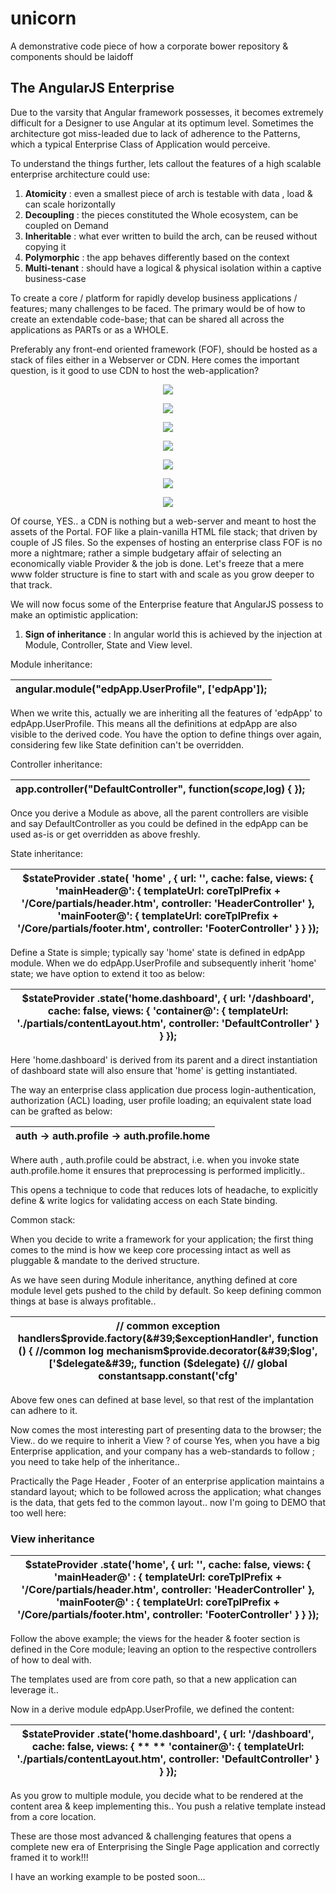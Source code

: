 # unicorn
A demonstrative code piece of how a corporate bower repository &amp; components should be laidoff
## The AngularJS Enterprise

Due to the varsity that Angular framework possesses,   it becomes extremely difficult for a Designer to use Angular at its optimum level. Sometimes the architecture got miss-leaded due to lack of adherence to the Patterns, which a typical Enterprise Class of Application would perceive.

To understand the things further, lets callout the features of a high scalable enterprise architecture could use:

1. **Atomicity** : even a smallest piece of arch is testable with data , load &amp; can scale horizontally
2. **Decoupling** : the pieces constituted the Whole ecosystem, can be coupled on Demand
3. **Inheritable** : what ever written to build the arch, can be reused without copying it
4. **Polymorphic** : the app behaves differently based on the context
5. **Multi-tenant** : should have a logical &amp; physical isolation within a captive business-case

To create a core / platform for rapidly develop business applications / features; many challenges to be faced. The primary would be of how to create an extendable code-base; that can be shared all across the applications as PARTs or as a WHOLE.

Preferably any front-end oriented framework (FOF), should be hosted as a stack of files either in a Webserver or CDN. Here comes the important question, is it good to use CDN to host the web-application?

<p align="center">
  <img src="EDP client/Slide1.JPG"/>
</p>
<p align="center">
  <img src="EDP client/Slide2.JPG"/>
</p>
<p align="center">
  <img src="EDP client/Slide3.JPG"/>
</p>
<p align="center">
  <img src="EDP client/Slide4.JPG"/>
</p>
<p align="center">
  <img src="EDP client/Slide5.JPG"/>
</p>
<p align="center">
  <img src="EDP client/Slide6.JPG"/>
</p>
<p align="center">
  <img src="EDP client/Slide7.JPG"/>
</p>

Of course, YES.. a CDN is nothing but a web-server and meant to host the assets of the Portal. FOF like a plain-vanilla HTML file stack; that driven by couple of JS files. So the expenses of hosting an enterprise class FOF is no more a nightmare; rather a simple budgetary affair of selecting an economically viable Provider &amp; the job is done.  Let&#39;s freeze that a mere www folder structure is fine to start with and scale as you grow deeper to that track.

We will now focus some of the Enterprise feature that AngularJS possess to make an optimistic application:

1. **Sign of inheritance** : In angular world this is achieved by the injection at Module, Controller, State and View level.

Module inheritance:

| angular.module(&quot;edpApp.UserProfile&quot;, [&#39;edpApp&#39;]);  |
| --- |

When we write this, actually we are inheriting all the features of &#39;edpApp&#39; to edpApp.UserProfile. This means all the definitions at edpApp are also visible to the derived code. You have the option to define things over again, considering few like State definition can&#39;t be overridden.

Controller inheritance:

| app.controller(&quot;DefaultController&quot;, function($scope,$log) {        });   |
| --- |

Once you derive a Module as above, all the parent controllers are visible and say DefaultController as you could be defined in the edpApp can be used as-is or get overridden as above freshly.

State inheritance:

| $stateProvider                    .state( **&#39;home&#39;** , {                        url: &#39;&#39;,                        cache: false,                        views: {                                           &#39;mainHeader@&#39;: {                                templateUrl: coreTplPrefix + &#39;/Core/partials/header.htm&#39;,                                controller: &#39;HeaderController&#39;                            },                            &#39;mainFooter@&#39;: {                                templateUrl: coreTplPrefix + &#39;/Core/partials/footer.htm&#39;,                                controller: &#39;FooterController&#39;                            }                                                    }                    }); |
| --- |

Define a State is simple; typically say &#39;home&#39; state is defined in edpApp module. When we do edpApp.UserProfile and subsequently inherit &#39;home&#39; state; we have option to extend it too as below:

| $stateProvider                    .state(&#39;home.dashboard&#39;, {                        url: &#39;/dashboard&#39;,                        cache: false,                        views: {                            &#39;container@&#39;: {                                templateUrl:  &#39;./partials/contentLayout.htm&#39;,                                controller: &#39;DefaultController&#39;                            }                                                    }                    }); |
| --- |

Here &#39;home.dashboard&#39; is derived from its parent and a direct instantiation of dashboard state will also ensure that &#39;home&#39; is getting instantiated.

The way an enterprise class application due process login-authentication, authorization (ACL) loading, user profile loading; an equivalent state load can be grafted as below:

|  auth -&gt; auth.profile -&gt; auth.profile.home  |
| --- |

Where auth , auth.profile could be abstract, i.e. when you invoke state  auth.profile.home it ensures that preprocessing is performed implicitly..

This opens a technique to code that reduces lots of headache, to explicitly define &amp; write logics for validating access on each State binding.

Common stack:

When you decide to write a framework for your application; the first thing comes to the mind is how we keep core processing intact as well as pluggable &amp; mandate to the derived structure.

As we have seen during Module inheritance, anything defined at core module level gets pushed to the child by default. So keep defining common things at base is always profitable..

| // common exception handlers$provide.factory(&#39;$exceptionHandler&#39;, function () { //common log mechanism$provide.decorator(&#39;$log&#39;, [&#39;$delegate&#39;, function ($delegate) {// global constantsapp.constant(&#39;cfg&#39; |
| --- |

 Above few ones can defined at base level, so that rest of the implantation can adhere to it.

 Now comes the most interesting part of presenting data to the browser; the View.. do we require to inherit a View ?  of course Yes, when you have a big Enterprise application, and your company has a web-standards to follow ; you need to take help of the inheritance..

Practically the Page Header , Footer of an enterprise application maintains a standard layout; which to be followed across the application; what changes is the data, that gets fed to the common layout.. now I&#39;m going to DEMO that too well here:

### View inheritance

| $stateProvider                    .state(&#39;home&#39;, {                        url: &#39;&#39;,                        cache: false,                        views: {                                           **&#39;mainHeader@&#39;** : {                                templateUrl: coreTplPrefix + &#39;/Core/partials/header.htm&#39;,                                controller: &#39;HeaderController&#39;                            },                            **&#39;mainFooter@&#39;** : {                                templateUrl: coreTplPrefix + &#39;/Core/partials/footer.htm&#39;,                                controller: &#39;FooterController&#39;                            }                                                    }                    }); |
| --- |

Follow the above example; the views for the header &amp; footer section is defined in the Core module; leaving an option to the respective controllers of how to deal with.

The templates used are from core path, so that a new application can leverage it..

Now in a derive module  edpApp.UserProfile, we defined the content:

| $stateProvider                    .state(&#39;home.dashboard&#39;, {                        url: &#39;/dashboard&#39;,                        cache: false,                        views: { **                           **  **&#39;container@&#39;:** {                                templateUrl:  &#39;./partials/contentLayout.htm&#39;,                                controller: &#39;DefaultController&#39;                            }                                                    }                    }); |
| --- |

As you grow to multiple module, you decide what to be rendered at the content area &amp; keep implementing this.. You push a relative template instead from a core location.

These are those most advanced &amp; challenging features that opens a complete new era of Enterprising the Single Page application and correctly framed it to work!!!

I have an working example to be posted soon…